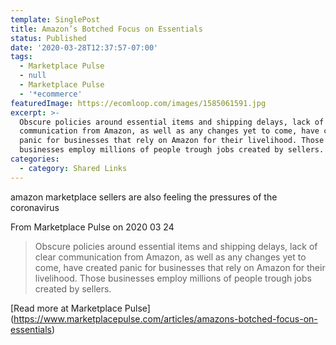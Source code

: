 ```yaml
---
template: SinglePost
title: Amazon’s Botched Focus on Essentials
status: Published
date: '2020-03-28T12:37:57-07:00'
tags:
  - Marketplace Pulse
  - null
  - Marketplace Pulse
  - '*ecommerce'
featuredImage: https://ecomloop.com/images/1585061591.jpg
excerpt: >-
  Obscure policies around essential items and shipping delays, lack of clear
  communication from Amazon, as well as any changes yet to come, have created
  panic for businesses that rely on Amazon for their livelihood. Those
  businesses employ millions of people trough jobs created by sellers.
categories:
  - category: Shared Links
---
```

amazon marketplace sellers are also feeling the pressures of the coronavirus

From Marketplace Pulse on 2020 03 24
> Obscure policies around essential items and shipping delays, lack of clear communication from Amazon, as well as any changes yet to come, have created panic for businesses that rely on Amazon for their livelihood. Those businesses employ millions of people trough jobs created by sellers.






[Read more at Marketplace Pulse] (https://www.marketplacepulse.com/articles/amazons-botched-focus-on-essentials)
